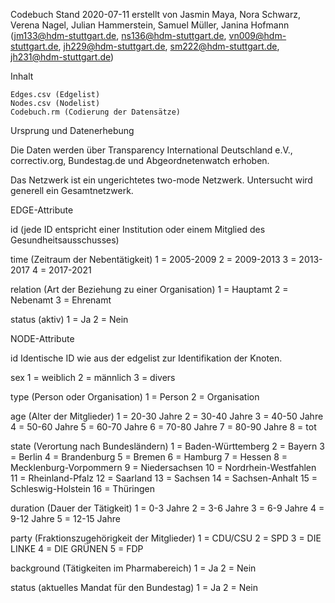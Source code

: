 Codebuch Stand 2020-07-11
erstellt von Jasmin Maya, Nora Schwarz, Verena Nagel, Julian Hammerstein, Samuel Müller, Janina Hofmann
(jm133@hdm-stuttgart.de, ns136@hdm-stuttgart.de, vn009@hdm-stuttgart.de, jh229@hdm-stuttgart.de, sm222@hdm-stuttgart.de, jh231@hdm-stuttgart.de)

Inhalt

    Edges.csv (Edgelist)
    Nodes.csv (Nodelist)
    Codebuch.rm (Codierung der Datensätze)

Ursprung und Datenerhebung

Die Daten werden über Transparency International Deutschland e.V., correctiv.org, Bundestag.de und Abgeordnetenwatch erhoben.

Das Netzwerk ist ein ungerichtetes two-mode Netzwerk. Untersucht wird generell ein Gesamtnetzwerk. 


EDGE-Attribute

id
(jede ID entspricht einer Institution oder einem Mitglied des Gesundheitsausschusses)

time
(Zeitraum der Nebentätigkeit)
1 = 2005-2009 
2 = 2009-2013 
3 = 2013-2017 
4 = 2017-2021 

relation 
(Art der Beziehung zu einer Organisation)
1 = Hauptamt
2 = Nebenamt
3 = Ehrenamt

status
(aktiv)
1 = Ja
2 = Nein


NODE-Attribute

id
Identische ID wie aus der edgelist zur Identifikation der Knoten. 

sex
1 = weiblich
2 = männlich
3 = divers

type
(Person oder Organisation)
1 = Person
2 = Organisation

age
(Alter der Mitglieder)
1 = 20-30 Jahre
2 = 30-40 Jahre
3 = 40-50 Jahre
4 = 50-60 Jahre
5 = 60-70 Jahre
6 = 70-80 Jahre
7 = 80-90 Jahre
8 = tot

state
(Verortung nach Bundesländern)
1 = Baden-Württemberg
2 = Bayern
3 = Berlin
4 = Brandenburg
5 = Bremen
6 = Hamburg
7 = Hessen
8 = Mecklenburg-Vorpommern
9 = Niedersachsen
10 = Nordrhein-Westfahlen 
11 = Rheinland-Pfalz
12 = Saarland 
13 = Sachsen
14 = Sachsen-Anhalt
15 = Schleswig-Holstein
16 = Thüringen

duration
(Dauer der Tätigkeit)
1 = 0-3 Jahre
2 = 3-6 Jahre
3 = 6-9 Jahre
4 = 9-12 Jahre
5 = 12-15 Jahre

party
(Fraktionszugehörigkeit der Mitglieder)
1 = CDU/CSU
2 = SPD
3 = DIE LINKE
4 = DIE GRÜNEN
5 = FDP

background
(Tätigkeiten im Pharmabereich)
1 = Ja
2 = Nein

status
(aktuelles Mandat für den Bundestag)
1 = Ja 
2 = Nein
